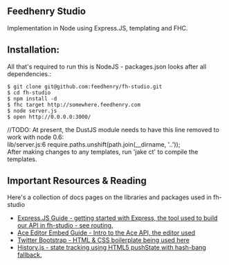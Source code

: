 Feedhenry Studio
----------------  
Implementation in Node using Express.JS, templating and FHC.

## Installation: 
All that's required to run this is NodeJS - packages.json looks after all dependencies.:

    $ git clone git@github.com:feedhenry/fh-studio.git
    $ cd fh-studio
    $ npm install -d
    $ fhc target http://somewhere.feedhenry.com
    $ node server.js 
    $ open http://0.0.0.0:3000/
    
//TODO: At present, the DustJS module needs to have this line removed to work with node 0.6:  
lib/server.js:6 require.paths.unshift(path.join(__dirname, '..'));  
After making changes to any templates, run 'jake ct' to compile the templates.

## Important Resources & Reading  
Here's a collection of docs pages on the libraries and packages used in fh-studio  
* [Express.JS Guide - getting started with Express, the tool used to build our API in fh-studio - see routing.](http://expressjs.com/guide.html)  
* [Ace Editor Embed Guide - Intro to the Ace API, the editor used](https://github.com/ajaxorg/ace/wiki/Embedding---API)  
* [Twitter Bootstrap - HTML & CSS boilerplate being used here](http://twitter.github.com/bootstrap/)  
* [History.js - state tracking using HTML5 pushState with hash-bang fallback.](https://github.com/balupton/History.js/)  
  
 